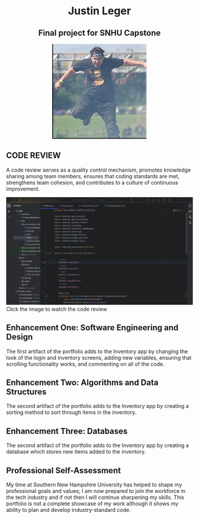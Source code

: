 <h1 align="center">Justin Leger</h1>
<h2 align="center">Final project for SNHU Capstone</h2>
<p align="center">
    <img width="256" src="self.png" alt="Picture of self">
</p>

## CODE REVIEW

A code review serves as a quality control mechanism, promotes knowledge sharing among team members, ensures that coding standards are met, strengthens team cohesion, and contributes to a culture of continuous improvement.

[![IMAGE ALT TEXT HERE](codeRevSample.png)](https://youtu.be/Xp1iX9HCLvk)
Click the image to watch the code review

## Enhancement One: Software Engineering and Design
The first artifact of the portfolio adds to the Inventory app by changing the look of the login and inventory screens, adding new variables, ensuring that scrolling functionality works, and commenting on all of the code.

## Enhancement Two: Algorithms and Data Structures
The second artifact of the portfolio adds to the Inventory app by creating a sorting method to sort through items in the inventory.

## Enhancement Three: Databases
The second artifact of the portfolio adds to the Inventory app by creating a database which stores new items added to the inventory.

## Professional Self-Assessment
My time at Southern New Hampshire University has helped to shape my professional goals and values; I am now prepared to join the workforce in the tech industry and if not then I will continue sharpening my skills. This portfolio is not a complete showcase of my work although it shows my ability to plan and develop industry-standard code.
